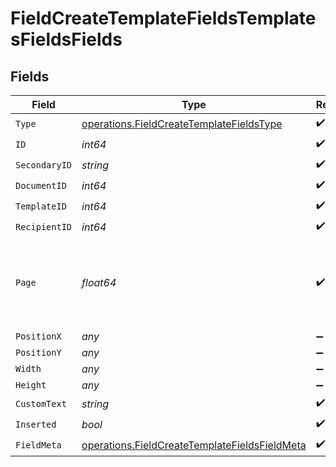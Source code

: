 # FieldCreateTemplateFieldsTemplatesFieldsFields


## Fields

| Field                                                                                                          | Type                                                                                                           | Required                                                                                                       | Description                                                                                                    |
| -------------------------------------------------------------------------------------------------------------- | -------------------------------------------------------------------------------------------------------------- | -------------------------------------------------------------------------------------------------------------- | -------------------------------------------------------------------------------------------------------------- |
| `Type`                                                                                                         | [operations.FieldCreateTemplateFieldsType](../../models/operations/fieldcreatetemplatefieldstype.md)           | :heavy_check_mark:                                                                                             | N/A                                                                                                            |
| `ID`                                                                                                           | *int64*                                                                                                        | :heavy_check_mark:                                                                                             | N/A                                                                                                            |
| `SecondaryID`                                                                                                  | *string*                                                                                                       | :heavy_check_mark:                                                                                             | N/A                                                                                                            |
| `DocumentID`                                                                                                   | *int64*                                                                                                        | :heavy_check_mark:                                                                                             | N/A                                                                                                            |
| `TemplateID`                                                                                                   | *int64*                                                                                                        | :heavy_check_mark:                                                                                             | N/A                                                                                                            |
| `RecipientID`                                                                                                  | *int64*                                                                                                        | :heavy_check_mark:                                                                                             | N/A                                                                                                            |
| `Page`                                                                                                         | *float64*                                                                                                      | :heavy_check_mark:                                                                                             | The page number of the field on the document. Starts from 1.                                                   |
| `PositionX`                                                                                                    | *any*                                                                                                          | :heavy_minus_sign:                                                                                             | N/A                                                                                                            |
| `PositionY`                                                                                                    | *any*                                                                                                          | :heavy_minus_sign:                                                                                             | N/A                                                                                                            |
| `Width`                                                                                                        | *any*                                                                                                          | :heavy_minus_sign:                                                                                             | N/A                                                                                                            |
| `Height`                                                                                                       | *any*                                                                                                          | :heavy_minus_sign:                                                                                             | N/A                                                                                                            |
| `CustomText`                                                                                                   | *string*                                                                                                       | :heavy_check_mark:                                                                                             | N/A                                                                                                            |
| `Inserted`                                                                                                     | *bool*                                                                                                         | :heavy_check_mark:                                                                                             | N/A                                                                                                            |
| `FieldMeta`                                                                                                    | [operations.FieldCreateTemplateFieldsFieldMeta](../../models/operations/fieldcreatetemplatefieldsfieldmeta.md) | :heavy_check_mark:                                                                                             | N/A                                                                                                            |